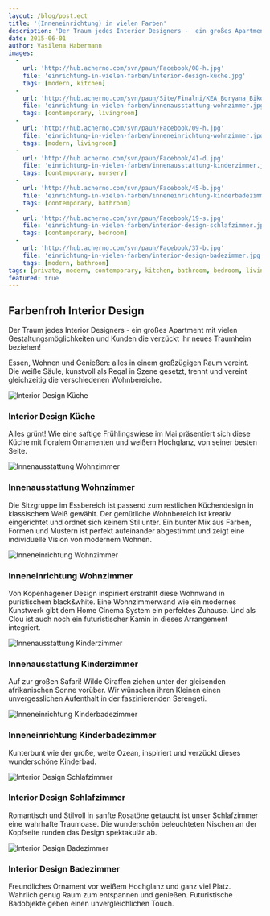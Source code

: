 ```yaml
---
layout: /blog/post.ect
title: '(Inneneinrichtung) in vielen Farben'
description: 'Der Traum jedes Interior Designers -  ein großes Apartment mit vielen Gestaltungsmöglichkeiten und Kunden die verzückt ihr neues Traumheim beziehen!'
date: 2015-06-01
author: Vasilena Habermann
images:
  -
    url: 'http://hub.acherno.com/svn/paun/Facebook/08-h.jpg'
    file: 'einrichtung-in-vielen-farben/interior-design-küche.jpg'
    tags: [modern, kitchen]
  -
    url: 'http://hub.acherno.com/svn/paun/Site/Finalni/KEA_Boryana_Bikova_Hol_FINAL_05a.jpg'
    file: 'einrichtung-in-vielen-farben/innenausstattung-wohnzimmer.jpg'
    tags: [contemporary, livingroom]
  -
    url: 'http://hub.acherno.com/svn/paun/Facebook/09-h.jpg'
    file: 'einrichtung-in-vielen-farben/inneneinrichtung-wohnzimmer.jpg'
    tags: [modern, livingroom]
  -
    url: 'http://hub.acherno.com/svn/paun/Facebook/41-d.jpg'
    file: 'einrichtung-in-vielen-farben/innenausstattung-kinderzimmer.jpg'
    tags: [contemporary, nursery]
  -
    url: 'http://hub.acherno.com/svn/paun/Facebook/45-b.jpg'
    file: 'einrichtung-in-vielen-farben/inneneinrichtung-kinderbadezimmer.jpg'
    tags: [contemporary, bathroom]
  -
    url: 'http://hub.acherno.com/svn/paun/Facebook/19-s.jpg'
    file: 'einrichtung-in-vielen-farben/interior-design-schlafzimmer.jpg'
    tags: [contemporary, bedroom]
  -
    url: 'http://hub.acherno.com/svn/paun/Facebook/37-b.jpg'
    file: 'einrichtung-in-vielen-farben/interior-design-badezimmer.jpg'
    tags: [modern, bathroom]
tags: [private, modern, contemporary, kitchen, bathroom, bedroom, livingroom, nursery]
featured: true
---
```

## Farbenfroh **Interior Design**
Der Traum jedes Interior Designers -  ein großes Apartment mit vielen Gestaltungsmöglichkeiten und Kunden die verzückt ihr neues Traumheim beziehen!

Essen, Wohnen und Genießen:  alles in einem großzügigen Raum vereint. Die weiße Säule, kunstvoll als Regal in Szene gesetzt, trennt und vereint  gleichzeitig die verschiedenen Wohnbereiche.

![Interior Design Küche](einrichtung-in-vielen-farben/interior-design-küche.jpg)
### Interior Design **Küche**

Alles grünt! Wie eine saftige Frühlingswiese im Mai präsentiert sich diese Küche mit floralem Ornamenten und weißem Hochglanz, von seiner besten Seite. 

![Innenausstattung Wohnzimmer](einrichtung-in-vielen-farben/innenausstattung-wohnzimmer.jpg)
### Innenausstattung **Wohnzimmer**

Die Sitzgruppe im Essbereich ist passend zum restlichen Küchendesign in klassischem Weiß gewählt. Der gemütliche Wohnbereich  ist kreativ eingerichtet und ordnet sich keinem Stil unter. Ein bunter Mix aus Farben, Formen und Mustern ist perfekt aufeinander abgestimmt und zeigt eine individuelle Vision von modernem Wohnen.

![Inneneinrichtung Wohnzimmer](einrichtung-in-vielen-farben/inneneinrichtung-wohnzimmer.jpg)
### Inneneinrichtung **Wohnzimmer**

Von Kopenhagener Design inspiriert erstrahlt diese Wohnwand in puristischem black&white. Eine Wohnzimmerwand wie ein modernes Kunstwerk gibt dem  Home Cinema System ein perfektes Zuhause. Und als Clou ist auch noch ein futuristischer Kamin in dieses Arrangement integriert. 

![Innenausstattung Kinderzimmer](einrichtung-in-vielen-farben/innenausstattung-kinderzimmer.jpg)
### Innenausstattung **Kinderzimmer**

 Auf zur großen  Safari! Wilde Giraffen ziehen unter der gleisenden afrikanischen Sonne vorüber. Wir wünschen ihren Kleinen einen unvergesslichen Aufenthalt in der faszinierenden Serengeti.

![Inneneinrichtung Kinderbadezimmer](einrichtung-in-vielen-farben/inneneinrichtung-kinderbadezimmer.jpg)
### Inneneinrichtung **Kinderbadezimmer**

Kunterbunt wie der große, weite Ozean, inspiriert und verzückt dieses wunderschöne Kinderbad.

![Interior Design Schlafzimmer](einrichtung-in-vielen-farben/interior-design-schlafzimmer.jpg)
### Interior Design **Schlafzimmer**

Romantisch und Stilvoll in sanfte Rosatöne getaucht  ist unser Schlafzimmer eine wahrhafte Traumoase. Die wunderschön beleuchteten Nischen an der Kopfseite runden das Design spektakulär ab.

![Interior Design Badezimmer](einrichtung-in-vielen-farben/interior-design-badezimmer.jpg)
### Interior Design **Badezimmer**

Freundliches Ornament vor weißem Hochglanz und ganz viel Platz. Wahrlich genug Raum zum entspannen und genießen. Futuristische Badobjekte geben einen unvergleichlichen Touch.
